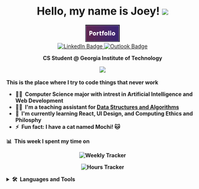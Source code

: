 <h1 align="center">Hello, my name is Joey! <img src="https://media.giphy.com/media/hvRJCLFzcasrR4ia7z/giphy.gif" width="40"></h1>


<div align="center">
<a href="https://jorofino-e97f1.web.app/)"><img src="Screenshot 2022-08-30 223034.png" alt="Outlook Badge" width="90" height="45">
  </a> </br>
<a href="https://www.linkedin.com/in/joeyorofino/"><img src="https://img.shields.io/badge/LinkedIn-0A66C2.svg?style=for-the-badge&logo=LinkedIn&logoColor=white" alt="LinkedIn Badge">
  
<a href="mailto:jorofino3@gatech.edu">
  <img src="https://img.shields.io/badge/Microsoft%20Outlook-0078D4.svg?style=for-the-badge&logo=Microsoft-Outlook&logoColor=white" alt="Outlook Badge">
<a/>
    
  
 
  
</div>

<p align="center" >
<b>CS Student @ Georgia Institute of Technology<b/>
</p>
<p align="center"><img src="https://25.media.tumblr.com/afaca45b2b31a46bd73a34b3665593ec/tumblr_mmaqeyKhPw1qi0f9no1_500.gif" width=500 hieght=229/></p>


This is the place where I try to code things that never work

- 👨‍💻 &nbsp;Computer Science major with intrest in Artificial Intelligence and Web Development
- 👨‍🏫 &nbsp;I'm a teaching assistant for [Data Structures and Algorithms](https://ctl.gatech.edu/sites/default/files/images/hudachek-buswell_cs1332_syllabus.pdf) 
- 🌱 &nbsp;I'm currently learning React, UI Design, and Computing Ethics and Philosphy 
- ⚡ &nbsp;Fun fact: I have a cat named Mochi! 🐱


📊 &nbsp;**This week I spent my time on**
<div style="text-align: center">
  <figure><img src="https://wakatime.com/share/@16d6c9c0-9c8f-4009-bcb4-c84b24d7bd3c/daf090c3-760d-4d63-ad43-cbb35361dfe8.svg" width=450 hieght=375 alt="Weekly     Tracker"></img></figure>
  <figure><img src="https://wakatime.com/share/@16d6c9c0-9c8f-4009-bcb4-c84b24d7bd3c/191f28c4-e6a6-439f-a2d4-7e5eb6d82bc3.png" width=450 hieght=375 alt="Hours Tracker" /><figure>
 </div>
 <details>

 <summary><b>🛠️&nbsp;&nbsp;Languages&nbsp;and&nbsp;Tools</b></summary>
  <br/>
 
<span>
  <img src="https://github.com/devicons/devicon/blob/master/icons/java/java-original-wordmark.svg" title="Java" alt="Java" width="40" height="40"/>&nbsp;
  <img src="https://github.com/devicons/devicon/blob/master/icons/react/react-original-wordmark.svg" title="React" alt="React" width="40" height="40"/>&nbsp;
  <img src="https://github.com/devicons/devicon/blob/master/icons/javascript/javascript-original.svg" title="JavaScript" alt="JavaScript" width="40"  height="40"/>&nbsp;
  <img src="https://github.com/devicons/devicon/blob/master/icons/c/c-original.svg" title="C" alt="C" width="40" height="40"/>&nbsp;
  <img src="https://github.com/devicons/devicon/blob/master/icons/kotlin/kotlin-original.svg" title="Kotlin" alt="Kotlin" width="40" height="40"/>&nbsp;
  <img src="https://github.com/devicons/devicon/blob/master/icons/css3/css3-plain-wordmark.svg"  title="CSS3" alt="CSS" width="40" height="40"/>&nbsp;
  <img src="https://github.com/devicons/devicon/blob/master/icons/html5/html5-original.svg" title="HTML5" alt="HTML" width="40" height="40"/>&nbsp;
  <img src="https://github.com/devicons/devicon/blob/master/icons/python/python-original.svg" title="Python" alt="Python" width="40" height="40"/>&nbsp;
  <img src="https://github.com/devicons/devicon/blob/master/icons/vscode/vscode-original.svg" title="VSCode" alt="VSCode" width="40" height="40"/>&nbsp;
  <img src="https://github.com/devicons/devicon/blob/master/icons/intellij/intellij-plain.svg" title="IntelliJ" alt="IntelliJ" width="40" height="40"/>&nbsp;
  <img src="https://github.com/devicons/devicon/blob/master/icons/git/git-original-wordmark.svg" title="Git" alt="Git" width="40" height="40"/>&nbsp;
</span>
</details>

